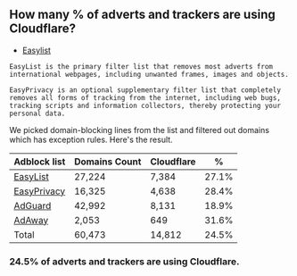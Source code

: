 ## How many % of adverts and trackers are using Cloudflare?


- [Easylist](https://web.archive.org/web/20210516110248/https://easylist.to/)
```
EasyList is the primary filter list that removes most adverts from international webpages, including unwanted frames, images and objects.

EasyPrivacy is an optional supplementary filter list that completely removes all forms of tracking from the internet, including web bugs, tracking scripts and information collectors, thereby protecting your personal data.
```


We picked domain-blocking lines from the list and filtered out domains which has exception rules.
Here's the result.


| Adblock list | Domains Count | Cloudflare | % |
| --- | --- | --- | --- |
| [EasyList](https://easylist.to/easylist/easylist.txt) | 27,224 | 7,384 | 27.1% |
| [EasyPrivacy](https://easylist.to/easylist/easyprivacy.txt) | 16,325 | 4,638 | 28.4% |
| [AdGuard](https://adguardteam.github.io/AdGuardSDNSFilter/Filters/filter.txt) | 42,992 | 8,131 | 18.9% |
| [AdAway](https://raw.githubusercontent.com/AdAway/adaway.github.io/master/hosts.txt) | 2,053 | 649 | 31.6% |
| Total | 60,473 | 14,812 | 24.5% |


### 24.5% of adverts and trackers are using Cloudflare.